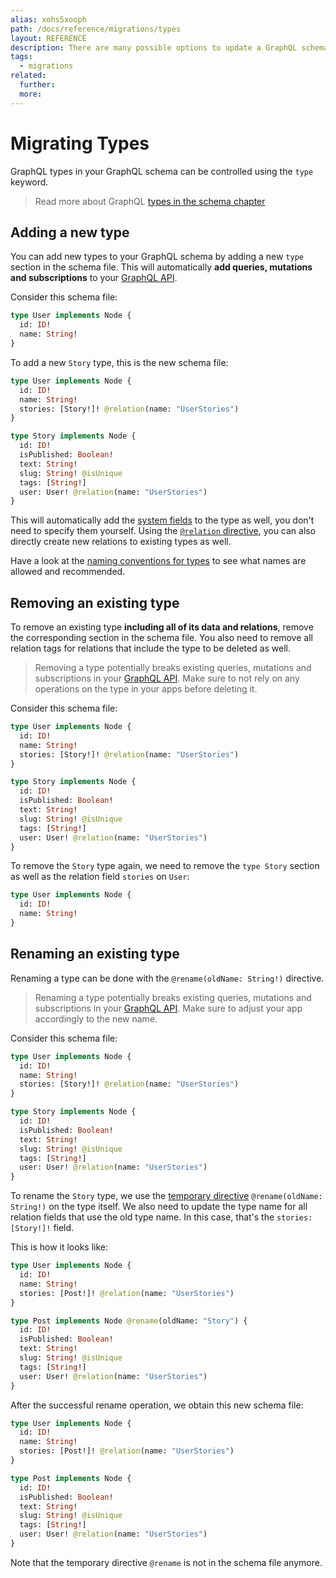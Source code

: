 ```yaml
---
alias: xohs5xooph
path: /docs/reference/migrations/types
layout: REFERENCE
description: There are many possible options to update a GraphQL schema, referred to as schema migrations. Some of them require data migrations as well.
tags:
  - migrations
related:
  further:
  more:
---
```


# Migrating Types

GraphQL types in your GraphQL schema can be controlled using the `type` keyword.

> Read more about GraphQL [types in the schema chapter](!alias-ahwoh2fohj)

## Adding a new type

You can add new types to your GraphQL schema by adding a new `type` section in the schema file. This will automatically **add queries, mutations and subscriptions** to your [GraphQL API](!alias-heshoov3ai).

Consider this schema file:

```graphql
type User implements Node {
  id: ID!
  name: String!
}
```

To add a new `Story` type, this is the new schema file:

```graphql
type User implements Node {
  id: ID!
  name: String!
  stories: [Story!]! @relation(name: "UserStories")
}

type Story implements Node {
  id: ID!
  isPublished: Boolean!
  text: String!
  slug: String! @isUnique
  tags: [String!]
  user: User! @relation(name: "UserStories")
}
```

This will automatically add the [system fields](!alias-uhieg2shio) to the type as well, you don't need to specify them yourself. Using the [`@relation` directive](!alias-aeph6oyeez#relation-fields), you can also directly create new relations to existing types as well.

Have a look at the [naming conventions for types](!alias-oe3raifamo#types) to see what names are allowed and recommended.

## Removing an existing type

To remove an existing type **including all of its data and relations**, remove the corresponding section in the schema file. You also need to remove all relation tags for relations that include the type to be deleted as well.

> Removing a type potentially breaks existing queries, mutations and subscriptions in your [GraphQL API](!alias-heshoov3ai). Make sure to not rely on any operations on the type in your apps before deleting it.

Consider this schema file:

```graphql
type User implements Node {
  id: ID!
  name: String!
  stories: [Story!]! @relation(name: "UserStories")
}

type Story implements Node {
  id: ID!
  isPublished: Boolean!
  text: String!
  slug: String! @isUnique
  tags: [String!]
  user: User! @relation(name: "UserStories")
}
```

To remove the `Story` type again, we need to remove the `type Story` section as well as the relation field `stories` on `User`:

```graphql
type User implements Node {
  id: ID!
  name: String!
}
```

## Renaming an existing type

Renaming a type can be done with the `@rename(oldName: String!)` directive.

> Renaming a type potentially breaks existing queries, mutations and subscriptions in your [GraphQL API](!alias-heshoov3ai). Make sure to adjust your app accordingly to the new name.

Consider this schema file:

```graphql
type User implements Node {
  id: ID!
  name: String!
  stories: [Story!]! @relation(name: "UserStories")
}

type Story implements Node {
  id: ID!
  isPublished: Boolean!
  text: String!
  slug: String! @isUnique
  tags: [String!]
  user: User! @relation(name: "UserStories")
}
```

To rename the `Story` type, we use the [temporary directive](!alias-aeph6oyeez#temporary-directives) `@rename(oldName: String!)` on the type itself. We also need to update the type name for all relation fields that use the old type name. In this case, that's the `stories: [Story!]!` field.

This is how it looks like:


```graphql
type User implements Node {
  id: ID!
  name: String!
  stories: [Post!]! @relation(name: "UserStories")
}

type Post implements Node @rename(oldName: "Story") {
  id: ID!
  isPublished: Boolean!
  text: String!
  slug: String! @isUnique
  tags: [String!]
  user: User! @relation(name: "UserStories")
}
```

After the successful rename operation, we obtain this new schema file:

```graphql
type User implements Node {
  id: ID!
  name: String!
  stories: [Post!]! @relation(name: "UserStories")
}

type Post implements Node {
  id: ID!
  isPublished: Boolean!
  text: String!
  slug: String! @isUnique
  tags: [String!]
  user: User! @relation(name: "UserStories")
}
```

Note that the temporary directive `@rename` is not in the schema file anymore.
